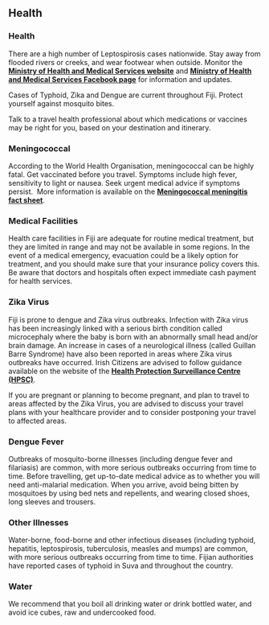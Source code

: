 ## Health

### **Health**

There are a high number of Leptospirosis cases nationwide. Stay away from flooded rivers or creeks, and wear footwear when outside. Monitor the [**Ministry of Health and Medical Services website**](http://www.health.gov.fj/) and [**Ministry of Health and Medical Services Facebook page**](https://www.facebook.com/MHMSFiji/) for information and updates.

Cases of Typhoid, Zika and Dengue are current throughout Fiji. Protect yourself against mosquito bites.

Talk to a travel health professional about which medications or vaccines may be right for you, based on your destination and itinerary.

### **Meningococcal**

According to the World Health Organisation, meningococcal can be highly fatal. Get vaccinated before you travel. Symptoms include high fever, sensitivity to light or nausea. Seek urgent medical advice if symptoms persist.  More information is available on the [**Meningococcal meningitis fact sheet**](https://www.who.int/news-room/fact-sheets/detail/meningococcal-meningitis).

### **Medical Facilities**

Health care facilities in Fiji are adequate for routine medical treatment, but they are limited in range and may not be available in some regions. In the event of a medical emergency, evacuation could be a likely option for treatment, and you should make sure that your insurance policy covers this. Be aware that doctors and hospitals often expect immediate cash payment for health services.

### **Zika Virus**

Fiji is prone to dengue and Zika virus outbreaks. Infection with Zika virus has been increasingly linked with a serious birth condition called microcephaly where the baby is born with an abnormally small head and/or brain damage. An increase in cases of a neurological illness (called Guillan Barre Syndrome) have also been reported in areas where Zika virus outbreaks have occurred. Irish Citizens are advised to follow guidance available on the website of the [**Health Protection Surveillance Centre (HPSC)**](https://www.hpsc.ie/a-z/vectorborne/zika/).

If you are pregnant or planning to become pregnant, and plan to travel to areas affected by the Zika Virus, you are advised to discuss your travel plans with your healthcare provider and to consider postponing your travel to affected areas.

### **Dengue Fever**

Outbreaks of mosquito-borne illnesses (including dengue fever and filariasis) are common, with more serious outbreaks occurring from time to time. Before travelling, get up-to-date medical advice as to whether you will need anti-malarial medication. When you arrive, avoid being bitten by mosquitoes by using bed nets and repellents, and wearing closed shoes, long sleeves and trousers.

### **Other Illnesses**

Water-borne, food-borne and other infectious diseases (including typhoid, hepatitis, leptospirosis, tuberculosis, measles and mumps) are common, with more serious outbreaks occurring from time to time. Fijian authorities have reported cases of typhoid in Suva and throughout the country.

### **Water**

We recommend that you boil all drinking water or drink bottled water, and avoid ice cubes, raw and undercooked food.